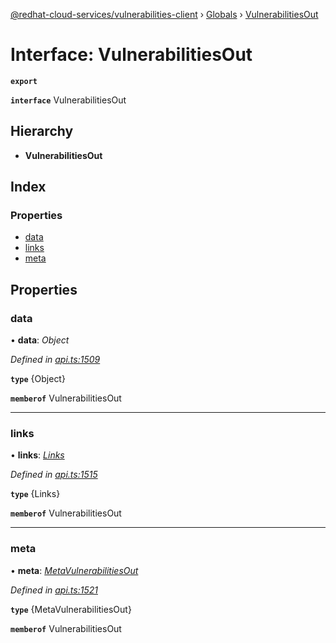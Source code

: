 [@redhat-cloud-services/vulnerabilities-client](../README.md) › [Globals](../globals.md) › [VulnerabilitiesOut](vulnerabilitiesout.md)

# Interface: VulnerabilitiesOut

**`export`** 

**`interface`** VulnerabilitiesOut

## Hierarchy

* **VulnerabilitiesOut**

## Index

### Properties

* [data](vulnerabilitiesout.md#data)
* [links](vulnerabilitiesout.md#links)
* [meta](vulnerabilitiesout.md#meta)

## Properties

###  data

• **data**: *Object*

*Defined in [api.ts:1509](https://github.com/RedHatInsights/javascript-clients/blob/master/packages/vulnerabilities/api.ts#L1509)*

**`type`** {Object}

**`memberof`** VulnerabilitiesOut

___

###  links

• **links**: *[Links](links.md)*

*Defined in [api.ts:1515](https://github.com/RedHatInsights/javascript-clients/blob/master/packages/vulnerabilities/api.ts#L1515)*

**`type`** {Links}

**`memberof`** VulnerabilitiesOut

___

###  meta

• **meta**: *[MetaVulnerabilitiesOut](metavulnerabilitiesout.md)*

*Defined in [api.ts:1521](https://github.com/RedHatInsights/javascript-clients/blob/master/packages/vulnerabilities/api.ts#L1521)*

**`type`** {MetaVulnerabilitiesOut}

**`memberof`** VulnerabilitiesOut
